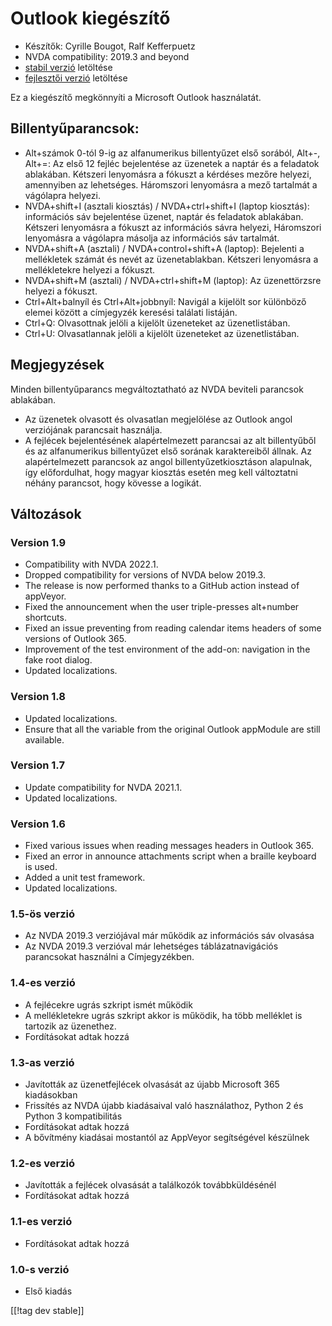 # Outlook kiegészítő #

* Készítők: Cyrille Bougot, Ralf Kefferpuetz
* NVDA compatibility: 2019.3 and beyond
* [stabil verzió][1] letöltése
* [fejlesztői verzió][2] letöltése

Ez a kiegészítő megkönnyíti a Microsoft Outlook használatát.

## Billentyűparancsok:

* Alt+számok 0-tól 9-ig  az alfanumerikus billentyűzet első sorából, Alt+-,
  Alt+=: Az első 12 fejléc bejelentése az üzenetek a naptár és a feladatok
  ablakában. Kétszeri lenyomásra a fókuszt a kérdéses mezőre helyezi,
  amennyiben az lehetséges. Háromszori lenyomásra a mező tartalmát a
  vágólapra helyezi.
* NVDA+shift+I (asztali kiosztás) / NVDA+ctrl+shift+I (laptop kiosztás):
  információs sáv bejelentése üzenet, naptár és feladatok
  ablakában. Kétszeri lenyomásra a fókuszt az információs sávra helyezi,
  Háromszori lenyomásra a vágólapra másolja az információs sáv tartalmát.
* NVDA+shift+A (asztali) / NVDA+control+shift+A (laptop): Bejelenti a
  mellékletek számát és nevét az üzenetablakban. Kétszeri lenyomásra a
  mellékletekre helyezi a fókuszt.
* NVDA+shift+M (asztali) / NVDA+ctrl+shift+M (laptop): Az üzenettörzsre
  helyezi a fókuszt.
* Ctrl+Alt+balnyíl és Ctrl+Alt+jobbnyíl: Navigál a kijelölt sor különböző
  elemei között a címjegyzék keresési találati listáján.
* Ctrl+Q: Olvasottnak jelöli a kijelölt üzeneteket az üzenetlistában.
* Ctrl+U: Olvasatlannak jelöli a kijelölt üzeneteket az üzenetlistában.

## Megjegyzések

Minden billentyűparancs megváltoztatható az NVDA beviteli parancsok
ablakában.

* Az üzenetek olvasott és olvasatlan megjelölése az Outlook angol
  verziójának parancsait használja.
* A fejlécek bejelentésének alapértelmezett parancsai az alt billentyűből és
  az alfanumerikus billentyűzet első sorának karaktereiből állnak. Az
  alapértelmezett parancsok az angol billentyűzetkiosztáson alapulnak, így
  előfordulhat, hogy magyar kiosztás esetén meg kell változtatni néhány
  parancsot, hogy kövesse a logikát.

## Változások

### Version 1.9

* Compatibility with NVDA 2022.1.
* Dropped compatibility for versions of NVDA below 2019.3.
* The release is now performed thanks to a GitHub action instead of
  appVeyor.
* Fixed the announcement when the user triple-presses alt+number shortcuts.
* Fixed an issue preventing from reading calendar items headers of some
  versions of Outlook 365.
* Improvement of the test environment of the add-on: navigation in the fake
  root dialog.
* Updated localizations.

### Version 1.8

* Updated localizations.
* Ensure that all the variable from the original Outlook appModule are still
  available.

### Version 1.7

* Update compatibility for NVDA 2021.1.
* Updated localizations.

### Version 1.6

* Fixed various issues when reading messages headers in Outlook 365.
* Fixed an error in announce attachments script when a braille keyboard is
  used.
* Added a unit test framework.
* Updated localizations.

### 1.5-ös verzió

* Az NVDA 2019.3 verziójával már működik az információs sáv olvasása
* Az NVDA 2019.3 verzióval már lehetséges táblázatnavigációs parancsokat
  használni a Címjegyzékben.

### 1.4-es verzió

* A fejlécekre ugrás szkript ismét működik
* A mellékletekre ugrás szkript akkor is működik, ha több melléklet is
  tartozik az üzenethez.
* Fordításokat adtak hozzá

### 1.3-as verzió

* Javították az üzenetfejlécek olvasását az újabb Microsoft 365 kiadásokban
* Frissítés az NVDA újabb kiadásaival való használathoz, Python 2 és Python
  3 kompatibilitás
* Fordításokat adtak hozzá
* A bővítmény kiadásai mostantól az AppVeyor segítségével készülnek

### 1.2-es verzió

* Javították a fejlécek olvasását a találkozók továbbküldésénél
* Fordításokat adtak hozzá

### 1.1-es verzió

* Fordításokat adtak hozzá

### 1.0-s verzió

* Első kiadás

[[!tag dev stable]]

[1]: https://addons.nvda-project.org/files/get.php?file=outlookextended

[2]: https://addons.nvda-project.org/files/get.php?file=outlookextended-dev
